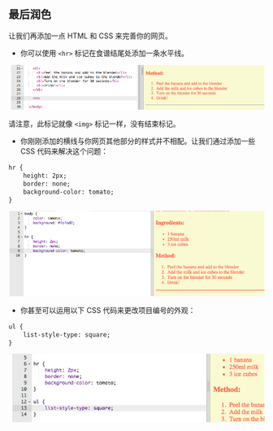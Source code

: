 ## 最后润色

让我们再添加一点 HTML 和 CSS 来完善你的网页。



+ 你可以使用 `<hr>` 标记在食谱结尾处添加一条水平线。

![screenshot](images/recipe-hr.png)

请注意，此标记就像 `<img>` 标记一样，没有结束标记。

+ 你刚刚添加的横线与你网页其他部分的样式并不相配。让我们通过添加一些 CSS 代码来解决这个问题：

```
hr {
    height: 2px;
    border: none;
    background-color: tomato;
}
```

![screenshot](images/recipe-hr-css.png)

+ 你甚至可以运用以下 CSS 代码来更改项目编号的外观：

```
ul {
    list-style-type: square;
}
```

![screenshot](images/recipe-ul-css.png)

